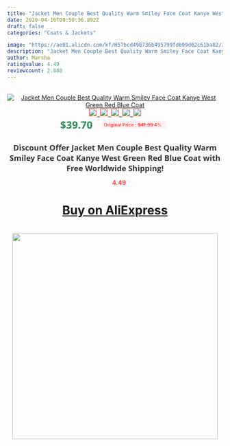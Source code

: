```yaml
---
title: "Jacket Men Couple Best Quality Warm Smiley Face Coat Kanye West Green Red Blue Coat"
date: 2020-04-16T09:50:36.892Z
draft: false
categories: "Coats & Jackets"

image: "https://ae01.alicdn.com/kf/H57bcd498736b495799fdb99d02c61ba82/Jacket-Men-Couple-Best-Quality-Warm-Smiley-Face-Coat-Kanye-West-Green-Red-Blue-Coat.jpg"
description: "Jacket Men Couple Best Quality Warm Smiley Face Coat Kanye West Green Red Blue Coat"
author: Marsha
ratingvalue: 4.49
reviewcount: 2.888
---
```

<br>
<div style="text-align: center;">
<a href="https://s.click.aliexpress.com/e/_9QKgpr" target="_blank" rel="nofollow noopener noreferrer"><img alt="Jacket Men Couple Best Quality Warm Smiley Face Coat Kanye West Green Red Blue Coat" class="magnifier-image" src="https://ae01.alicdn.com/kf/H57bcd498736b495799fdb99d02c61ba82/Jacket-Men-Couple-Best-Quality-Warm-Smiley-Face-Coat-Kanye-West-Green-Red-Blue-Coat.jpg_640x640.jpg">
<br>
<img style="border:1px solid salmon" src="https://ae01.alicdn.com/kf/H57bcd498736b495799fdb99d02c61ba82/Jacket-Men-Couple-Best-Quality-Warm-Smiley-Face-Coat-Kanye-West-Green-Red-Blue-Coat.jpg_120x120.jpg">&nbsp;&nbsp;<img style="border:1px solid salmon" src="https://ae01.alicdn.com/kf/Hb6e92dcc14454d14a3a73c2c08be413fV/Jacket-Men-Couple-Best-Quality-Warm-Smiley-Face-Coat-Kanye-West-Green-Red-Blue-Coat.jpg_120x120.jpg">&nbsp;&nbsp;<img style="border:1px solid salmon" src="https://ae01.alicdn.com/kf/H331cf9178a8f41c68d7fca95bfca6c2bs/Jacket-Men-Couple-Best-Quality-Warm-Smiley-Face-Coat-Kanye-West-Green-Red-Blue-Coat.jpg_120x120.jpg">&nbsp;&nbsp;<img style="border:1px solid salmon" src="https://ae01.alicdn.com/kf/H105e64bcbfa9467283d2379cd7a23df7J/Jacket-Men-Couple-Best-Quality-Warm-Smiley-Face-Coat-Kanye-West-Green-Red-Blue-Coat.jpg_120x120.jpg">&nbsp;&nbsp;<img style="border:1px solid salmon" src="https://ae01.alicdn.com/kf/H2e340ab9d55c471badde0e3ae98d5d5fj/Jacket-Men-Couple-Best-Quality-Warm-Smiley-Face-Coat-Kanye-West-Green-Red-Blue-Coat.jpg_120x120.jpg"></a></div><br0>
<div style="text-align: center;"><span style="background-color: white; border: 0px; box-sizing: border-box; color: seagreen; display: inline-block; font-family: &quot;open sans&quot; , &quot;arial&quot; , &quot;helvetica&quot; , sans-serif , &quot;heiti&quot;; font-size: 24px; font-stretch: inherit; font-weight: 700; line-height: inherit; margin: 0px 10px 0px 0px; padding: 0px; vertical-align: middle;">$39.70 </span>
<span style="background: rgb(255 , 241 , 241); border-radius: 3px; border: 0px; box-sizing: border-box; color: #ff4747; display: inline-block; font-family: inherit; font-size: 12px; font-stretch: inherit; font-style: inherit; font-variant: inherit; font-weight: 600; line-height: inherit; margin: 0px; padding: 2px 5px; transform: scale(0.9); vertical-align: middle;">Original Price : <b style="text-decoration: line-through;">$41.35 </b> 4%&nbsp;&nbsp;</span></div>
<h1 style="color: #333333; display: inline-block; font-family: &quot;open sans&quot; , &quot;arial&quot; , &quot;helvetica&quot; , sans-serif , &quot;heiti&quot;; font-size: 18px; font-stretch: inherit; font-weight: 700; text-align: center;">Discount Offer Jacket Men Couple Best Quality Warm Smiley Face Coat Kanye West Green Red Blue Coat with Free Worldwide Shipping!</h1>
<div style="color: #ff4747; text-align: center;">
<img src="https://4.bp.blogspot.com/-M0ZcTcb-5uY/XleCXlxnR4I/AAAAAAAAAEc/OrjgMkXV1oMQFaCRZj5HQwOCBcu3w1FegCPcBGAYYCw/s1600/star.png" style="height: 15px;">&nbsp;<b>4.49</b></div>
<div class="button_cont" align="center"><a class="buynow_a" href="https://s.click.aliexpress.com/e/_9QKgpr" target="_blank" rel="nofollow noopener noreferrer"><H1>Buy on AliExpress</H1></a></div><br>
<div class="separator" style="clear: both; text-align: center;">
<img src="https://lh3.googleusercontent.com/-pTy5HemUv9M/XlePHvY0dAI/AAAAAAAAAE4/0nX5iRUoIWY8eMW9Dpxeirr157OZliDIgCLcBGAsYHQ/s1600/badge.gif" width="480">
</div>
